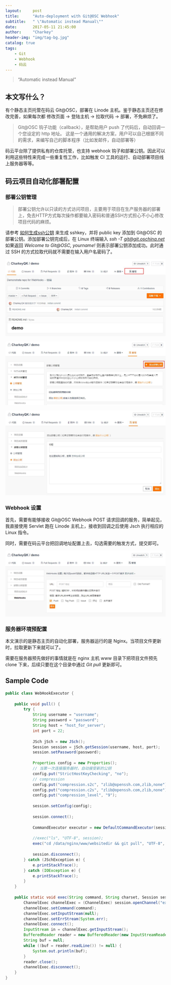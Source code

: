 ```yaml
---
layout:     post
title:      "Auto-deployment with Git@OSC Webhook"
subtitle:   " \"Automatic instead Manual\""
date:       2017-05-11 21:45:00
author:     "Charkey"
header-img: "img/tag-bg.jpg"
catalog: true
tags:
    - Git
    - Webhook
    - 码云
---
```


> “Automatic instead Manual”

## 本文写什么？

有个静态主页托管在码云 Git@OSC，部署在 Linode 主机。鉴于静态主页还在修改完善，如果每次都 修改页面 -> 登陆主机 -> 拉取代码 -> 部署，不免麻烦了。

> Git@OSC 钩子功能（callback），是帮助用户 push 了代码后，自动回调一个您设定的 http 地址。 这是一个通用的解决方案，用户可以自己根据不同的需求，来编写自己的脚本程序（比如发邮件，自动部署等）

码云平台除了提供私有的仓库托管，也支持 webhook 钩子和部署公钥。因此可以利用这些特性来完成一些重复性工作，比如触发 CI 工具的运行、自动部署项目线上服务器等等。

## 码云项目自动化部署配置

### 部署公钥管理

> 部署公钥允许以只读的方式访问项目，主要用于项目在生产服务器的部署上，免去HTTP方式每次操作都要输入密码和普通SSH方式担心不小心修改项目代码的麻烦。

请参考 [如何生成ssh公钥](http://git.mydoc.io/?t=154712) 来生成 sshkey，并将 public key 添加到 Git@OSC 的部署公钥。添加部署公钥完成后，在 Linux 终端输入 *ssh -T git@git.oschina.net* 如果返回 *Welcome to Git@OSC, yourname!* 则表示部署公钥添加成功。此时通过 SSH 的方式拉取代码就不需要在输入用户名密码了。

![Repo management entrance](/img/in-post/auto-deployment-with-git@osc-webhook/repo_management_entrance.jpg)

![Repo add deploy keys entrance](/img/in-post/auto-deployment-with-git@osc-webhook/repo_add_deploy_keys_entrance.jpg)

![Repo add deploy keys](/img/in-post/auto-deployment-with-git@osc-webhook/repo_add_deploy_keys.jpg)

### Webhook 设置

首先，需要有能够接收 Git@OSC Webhook POST 请求回调的服务，简单起见，我直接使用 Servlet 跑在 Linode 主机上，接收到回调之后使用 Jsch 执行相应的 Linux 指令。

同时，需要在码云平台把回调地址配置上去，勾选需要的触发方式，提交即可。

![Repo webhook setting](/img/in-post/auto-deployment-with-git@osc-webhook/repo_webhook_setting.jpg)

### 服务器环境预配置

本文演示的是静态主页的自动化部署，服务器运行的是 Nginx。当项目文件更新时，拉取更新下来就可以了。

需要在服务器预先做好的事情就是在 nginx 主机 www 目录下把项目文件预先 clone 下来，后续只要在这个目录中通过 *Git pull* 更新即可。

## Sample Code

```java
public class WebHookExecutor {

    public void pull() {
        try {
            String username = "username";
            String password = "password";
            String host = "host_for_server";
            int port = 22;

            JSch jSch = new JSch();
            Session session = jSch.getSession(username, host, port);
            session.setPassword(password);

            Properties config = new Properties();
            // 当第一次连接服务器时，自动接受新的公钥
            config.put("StrictHostKeyChecking", "no");
            // compression
            config.put("compression.s2c", "zlib@openssh.com,zlib,none");
            config.put("compression.c2s", "zlib@openssh.com,zlib,none");
            config.put("compression_level", "9");

            session.setConfig(config);

            session.connect();

            CommandExecutor executor = new DefaultCommandExecutor(session);

            //exec("ls", "UTF-8", session);
            exec("cd /data/nginx/www/websitedir && git pull", "UTF-8", session);

            session.disconnect();
        } catch (JSchException e) {
            e.printStackTrace();
        } catch (IOException e) {
            e.printStackTrace();
        }
    }

    public static void exec(String command, String charset, Session session) throws JSchException, IOException {
        ChannelExec channelExec = (ChannelExec) session.openChannel("exec");
        channelExec.setCommand(command);
        channelExec.setInputStream(null);
        channelExec.setErrStream(System.err);
        channelExec.connect();
        InputStream in = channelExec.getInputStream();
        BufferedReader reader = new BufferedReader(new InputStreamReader(in, Charset.forName(charset)));
        String buf = null;
        while ((buf = reader.readLine()) != null) {
            System.out.println(buf);
        }
        reader.close();
        channelExec.disconnect();
    }
}
```
